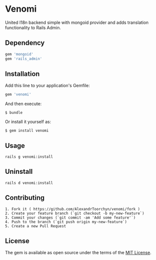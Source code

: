 # Venomi

United I18n backend simple with mongoid provider and adds translation functionality to Rails Admin.

## Dependency

```ruby
gem 'mongoid'
gem 'rails_admin'
```

## Installation

Add this line to your application's Gemfile:

```ruby
gem 'venomi'
```

And then execute:

    $ bundle

Or install it yourself as:

    $ gem install venomi

## Usage

    rails g venomi:install

## Uninstall

    rails d venomi:install

## Contributing

    1. Fork it ( https://github.com/AlexandrToorchyn/venomi/fork )
    2. Create your feature branch (`git checkout -b my-new-feature`)
    3. Commit your changes (`git commit -am 'Add some feature'`)
    4. Push to the branch (`git push origin my-new-feature`)
    5. Create a new Pull Request

## License

The gem is available as open source under the terms of the [MIT License](http://opensource.org/licenses/MIT).
